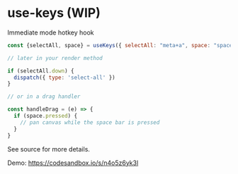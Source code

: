 # use-keys (WIP)

Immediate mode hotkey hook

```js
const {selectAll, space} = useKeys({ selectAll: "meta+a", space: "space" })

// later in your render method

if (selectAll.down) {
  dispatch({ type: 'select-all' })
}

// or in a drag handler

const handleDrag = (e) => {
  if (space.pressed) {
    // pan canvas while the space bar is pressed
  }
}
```

See source for more details.

Demo: https://codesandbox.io/s/n4o5z6yk3l
